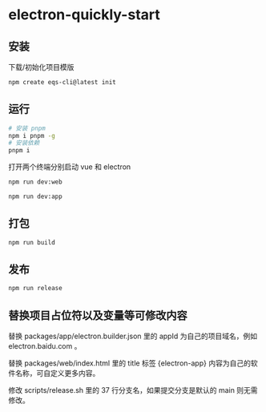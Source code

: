 # electron-quickly-start

## 安装

下载/初始化项目模版

```bash
npm create eqs-cli@latest init
```

## 运行

```bash
# 安装 pnpm
npm i pnpm -g
# 安装依赖
pnpm i
```

打开两个终端分别启动 vue 和 electron

```bash
npm run dev:web
```

```bash
npm run dev:app
```

## 打包

```bash
npm run build
```

## 发布

```bash
npm run release
```

## 替换项目占位符以及变量等可修改内容

替换 packages/app/electron.builder.json 里的 appId 为自己的项目域名，例如 electron.baidu.com 。

替换 packages/web/index.html 里的 title 标签 {electron-app} 内容为自己的软件名称，可自定义更多内容。

修改 scripts/release.sh 里的 37 行分支名，如果提交分支是默认的 main 则无需修改。
